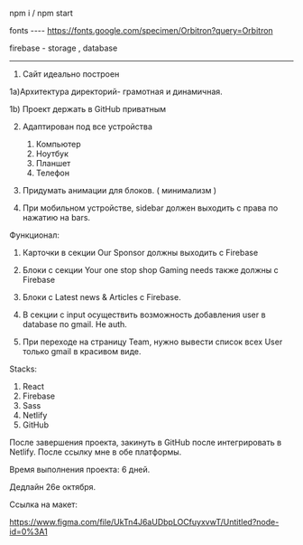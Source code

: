npm i / npm start

fonts ---- https://fonts.google.com/specimen/Orbitron?query=Orbitron

firebase - storage , database 



----------------------------------------------------------------------------------------

1) Сайт идеально построен

1а)Архитектура директорий- грамотная и динамичная.

1b) Проект держать в GitHub приватным

2) Адаптирован под все устройства
    1) Компьютер
    2) Ноутбук
    3) Планшет
    4) Телефон

3) Придумать анимации для блоков. ( минимализм )

4) При мобильном устройстве, sidebar должен выходить с права по нажатию на bars.

Функционал:

1) Карточки в секции  Our Sponsor должны выходить с Firebase

2) Блоки с секции Your one stop shop Gaming needs также должны с Firebase

3) Блоки с Latest news & Articles с Firebase.

4) В секции с input осуществить возможность добавления user в database по gmail. Не auth.

5) При переходе на страницу Team, нужно вывести список всех User только gmail в красивом виде.

Stacks:

1) React
2) Firebase
3) Sass
4) Netlify
5) GitHub


После завершения проекта, закинуть в GitHub после интегрировать в Netlify.
После ссылку мне в обе платформы.

Время выполнения проекта: 6 дней.

Дедлайн 26е октября.

Ссылка на макет:

https://www.figma.com/file/UkTn4J6aUDbpLOCfuyxvwT/Untitled?node-id=0%3A1
